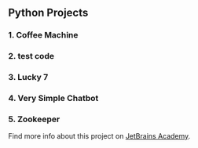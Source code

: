 ## Python Projects
### 1. Coffee Machine
### 2. test code
### 3. Lucky 7
### 4. Very Simple Chatbot
### 5. Zookeeper

Find more info about this project on [JetBrains Academy](https://www.jetbrains.com/academy/).
